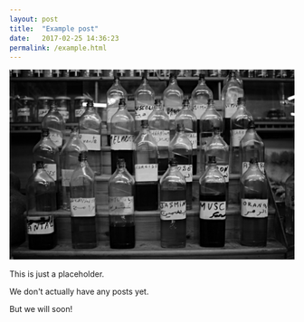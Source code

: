 ```yaml
---
layout: post
title:  "Example post"
date:   2017-02-25 14:36:23
permalink: /example.html
---
```

<span class="image featured"><img src="/images/health.jpg" alt=""></span>

This is just a placeholder.

We don't actually have any posts yet. 

But we will soon!
